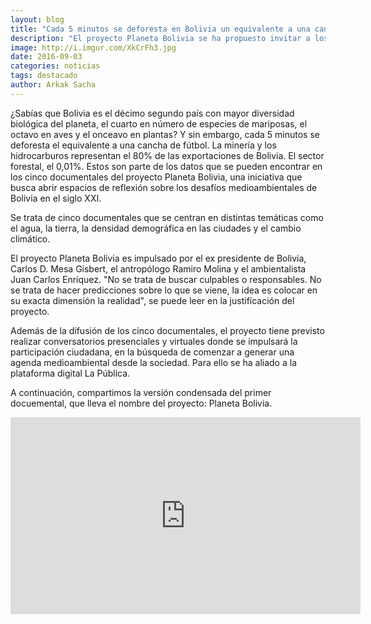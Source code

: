 ```yaml
---
layout: blog
title: "Cada 5 minutos se deforesta en Bolivia un equivalente a una cancha de fútbol"
description: "El proyecto Planeta Bolivia se ha propuesto invitar a los bolivianos a reflexionar sobre los daños medioambientales que amenazan a este país. Y lo hará a través de cinco documentales de primer nivel, donde no se busca responsables, sino soluciones que surjan desde la voz ciudadana."
image: http://i.imgur.com/XkCrFh3.jpg
date: 2016-09-03
categories: noticias
tags: destacado
author: Arkak Sacha
---
```


¿Sabías que Bolivia es el décimo segundo país con mayor diversidad biológica del planeta, el cuarto en número de especies de mariposas, el octavo en aves y el onceavo en plantas? Y sin embargo, cada 5 minutos se deforesta el equivalente a una cancha de fútbol. La minería y los hidrocarburos representan el 80% de las exportaciones de Bolivia. El sector forestal, el 0,01%.
Estos son parte de los datos que se pueden encontrar en los cinco documentales del proyecto Planeta Bolivia, una iniciativa que busca abrir espacios de reflexión sobre los desafíos medioambientales de Bolivia en el siglo XXI. 

Se trata de cinco documentales que se centran en distintas temáticas como el agua, la tierra, la densidad demográfica en las ciudades y el cambio climático.

El proyecto Planeta Bolivia es impulsado por el ex presidente de Bolivia, Carlos D. Mesa Gisbert, el antropólogo Ramiro Molina y el ambientalista Juan Carlos Enríquez. "No se trata de buscar culpables o responsables. No se trata de hacer predicciones sobre lo que se viene, la idea es colocar en su exacta dimensión la realidad", se puede leer en la justificación del proyecto.

Además de la difusión de los cinco documentales, el proyecto tiene previsto realizar conversatorios presenciales y virtuales donde se impulsará la participación ciudadana, en la búsqueda de comenzar a generar una agenda medioambiental desde la sociedad. Para ello se ha aliado a la plataforma digital La Pública.

A continuación, compartimos la versión condensada del primer docuemental, que lleva el nombre del proyecto: Planeta Bolivia.

<div class="text-center">
<iframe width="560" height="315" src="https://www.youtube.com/embed/Oykxd83ZKsk" frameborder="0" allowfullscreen></iframe>
</div>
